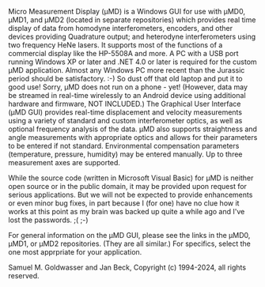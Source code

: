 Micro Measurement Display (µMD) is a Windows GUI for use with µMD0, µMD1, and µMD2 (located in separate repositories) which provides real time display of data from homodyne interferometers, encoders, and other devices
providing Quadrature output; and heterodyne interferometers using two frequency HeNe lasers.  It supports most of the functions of a commercial display like the HP-5508A and more.  A PC with a USB port running Windows XP
or later and .NET 4.0 or later is required for the custom µMD application.  Almost any Windows PC more recent than the Jurassic period should be satisfactory. :-)  So dust off that old laptop and put it to good use! Sorry,
µMD does not run on a phone - yet!  (However, data may be streamed in real-time wirelessly to an Android device using additional hardware and firmware, NOT INCLUDED.)  The Graphical User Interface (µMD GUI) provides
real-time displacement and velocity measurements using a variety of standard and custom interferometer optics, as well as optional frequency analysis of the data.  µMD also supports straightness and angle measurements with
appropriate optics and allows for their parameters to be entered if not standard.  Environmental compensation parameters (temperature, pressure, humidity) may be entered manually.  Up to three measurement axes are supported.

While the source code (written in Microsoft Visual Basic) for µMD is neither open source or in the public domain, it may be provided upon request for serious applications.  But we will not be expected to provide
enhancements or even minor bug fixes, in part because I (for one) have no clue how it works at this point as my brain was backed up quite a while ago and I've lost the passwords. ;( ;-)

For general information on the µMD GUI, please see the links in the µMD0, µMD1, or µMD2 repositories.  (They are all similar.)  For specifics, select the one most apprpriate for your application.

Samuel M. Goldwasser and Jan Beck, Copyright (c) 1994-2024, all rights reserved.
